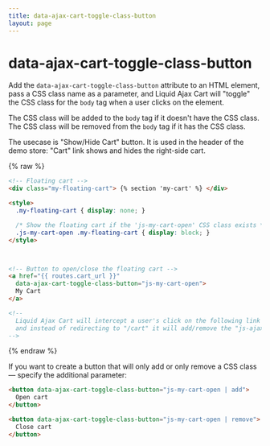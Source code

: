 ```yaml
---
title: data-ajax-cart-toggle-class-button
layout: page
---
```



# data-ajax-cart-toggle-class-button

Add the `data-ajax-cart-toggle-class-button` attribute to an HTML element, pass a CSS class name as a parameter, and  Liquid Ajax Cart will "toggle" the CSS class for the `body` tag when a user clicks on the element.

The CSS class will be added to the `body` tag if it doesn't have the CSS class. The CSS class will be removed from the `body` tag if it has the CSS class.

The usecase is "Show/Hide Cart" button. It is used in the header of the demo store: "Cart" link shows and hides the right-side cart.

{% raw %}
```html
<!-- Floating cart -->
<div class="my-floating-cart"> {% section 'my-cart' %} </div>

<style>
  .my-floating-cart { display: none; }

  /* Show the floating cart if the 'js-my-cart-open' CSS class exists */
  .js-my-cart-open .my-floating-cart { display: block; }
</style>



<!-- Button to open/close the floating cart -->
<a href="{{ routes.cart_url }}"
  data-ajax-cart-toggle-class-button="js-my-cart-open">
  My Cart
</a>

<!--
  Liquid Ajax Cart will intercept a user's click on the following link
  and instead of redirecting to "/cart" it will add/remove the "js-ajax-cart-opened" <body> class 
-->
```
{% endraw %}

If you want to create a button that will only add or only remove a CSS class — specify the additional parameter:

```html
<button data-ajax-cart-toggle-class-button="js-my-cart-open | add">
  Open cart
</button>

<button data-ajax-cart-toggle-class-button="js-my-cart-open | remove">
  Close cart
</button>
```
